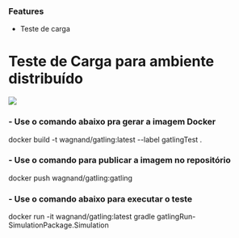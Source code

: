 ### Features

- Teste de carga

# Teste de Carga para ambiente distribuído
![](https://gatling.io/wp-content/uploads/2019/04/Gatling-logo-2019.png)

### - Use o comando abaixo pra gerar a imagem Docker
docker build -t wagnand/gatling:latest --label gatlingTest .

### - Use o comando para publicar a imagem no repositório
docker push wagnand/gatling:gatling

### - Use o comando abaixo para executar o teste 
docker run -it wagnand/gatling:latest gradle gatlingRun-SimulationPackage.Simulation